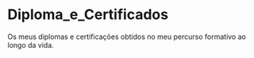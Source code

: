 # Diploma_e_Certificados
Os meus diplomas e certificações obtidos no meu percurso formativo ao longo da vida. 

